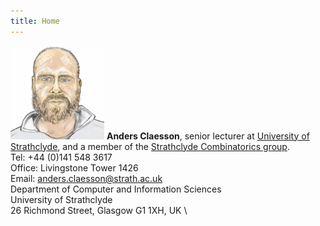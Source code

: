 ```yaml
---
title: Home
---
```

<img id="me"
     src="images/me.png" 
     alt="Anders Claesson" 
     width="150px"
     />
**Anders Claesson**, senior lecturer at
[University of Strathclyde](http://www.strath.ac.uk/cis/),
and a member of the
[Strathclyde Combinatorics group](http://combinatorics.cis.strath.ac.uk/). \
Tel: +44 (0)141 548 3617 \
Office: Livingstone Tower 1426\
Email:
[anders.claesson@strath.ac.uk](mailto:anders.claesson@strath.ac.uk) \
Department of Computer and Information Sciences \
University of Strathclyde \
26 Richmond Street, Glasgow G1 1XH, UK \
